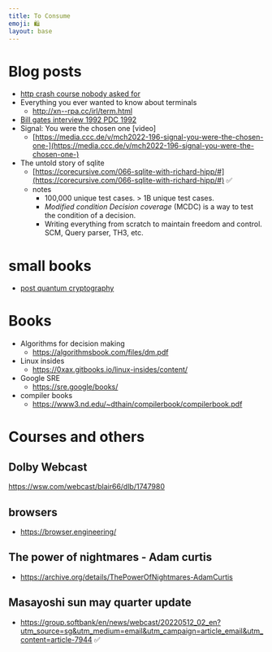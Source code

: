 ```yaml
---
title: To Consume
emoji: 🛍
layout: base
---
```


# Blog posts

- [http crash course nobody asked for](https://fasterthanli.me/articles/the-http-crash-course-nobody-asked-for) 
- Everything you ever wanted to know about terminals
  - http://xn--rpa.cc/irl/term.html
- [Bill gates interview 1992 PDC 1992](https://learn.microsoft.com/en-us/events/pdc-pdc-1992/pdc-1992-keynote-bill-gates)
- Signal: You were the chosen one [video]
  - [https://media.ccc.de/v/mch2022-196-signal-you-were-the-chosen-one-](https://media.ccc.de/v/mch2022-196-signal-you-were-the-chosen-one-)
- The untold story of sqlite
  - [https://corecursive.com/066-sqlite-with-richard-hipp/#](https://corecursive.com/066-sqlite-with-richard-hipp/#) ✅
  - notes
    - 100,000 unique test cases. > 1B unique test cases.
    - *Modified condition Decision coverage* (MCDC) is a way to test the condition of a decision.
    - Writing everything from scratch to maintain freedom and control. SCM, Query parser, TH3, etc.

# small books

- [post quantum cryptography](https://www.bsi.bund.de/SharedDocs/Downloads/EN/BSI/Publications/Brochure/quantum-safe-cryptography.pdf;jsessionid=0A645BD930E85BDED22DD2597C0A35DD.internet471?__blob=publicationFile&v=4)

# Books

- Algorithms for decision making
  - https://algorithmsbook.com/files/dm.pdf
- Linux insides
  - https://0xax.gitbooks.io/linux-insides/content/
- Google SRE
  - https://sre.google/books/
- compiler books
  - https://www3.nd.edu/~dthain/compilerbook/compilerbook.pdf


# Courses and others

## Dolby Webcast
https://wsw.com/webcast/blair66/dlb/1747980

## browsers
- https://browser.engineering/

## The power of nightmares - Adam curtis
- https://archive.org/details/ThePowerOfNightmares-AdamCurtis

## Masayoshi sun may quarter update

- https://group.softbank/en/news/webcast/20220512_02_en?utm_source=sg&utm_medium=email&utm_campaign=article_email&utm_content=article-7944 ✅
